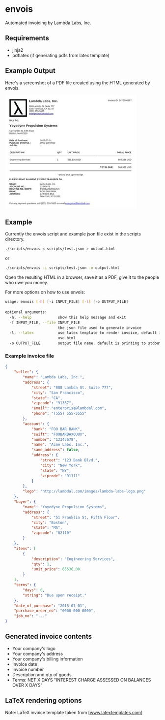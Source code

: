 envois
======

Automated invoicing by Lambda Labs, Inc.

## Requirements
- jinja2
- pdflatex (if generating pdfs from latex template)

## Example Output

Here's a screenshot of a PDF file created using the HTML generated by envois.

![An invoice created using envois.](images/results.jpg)

## Example 

Currently the envois script and example json file exist in the
scripts directory. 

```bash
./scripts/envois < scripts/test.json > output.html
```

or

```bash
./scripts/envois -i scripts/test.json -o output.html
```

Open the resulting HTML in a browser, save it as a PDF, give it to the people
who owe you money.

For more options on how to use envois:

```bash
usage: envois [-h] [-i INPUT_FILE] [-l] [-o OUTPUT_FILE]

optional arguments:
  -h, --help            show this help message and exit
  -f INPUT_FILE, --file INPUT_FILE
                        the json file used to generate invoice
  -l, --latex           use latex template to render invoice, default is to
                        use html
  -o OUTPUT_FILE        output file name, default is printing to stdout
```

### Example invoice file

```json
{
    "seller": {
        "name": "Lambda Labs, Inc.",
        "address": {
            "street": "888 Lambda St. Suite 777",
            "city": "San Francisco",
            "state": "CA",
            "zipcode": "91337",
            "email": "enterprise@lambdal.com",
            "phone": "(555) 555-5555"
        },
        "account": {
            "bank": "FOO BAR BANK",
            "swift": "FOOBARBAXQUUX",
            "number": "12345678",
            "name": "Acme Labs, Inc.",
            "same_address": false,
            "address": {
                "street": "123 Bank Blvd.",
                "city": "New York",
                "state": "NY",
                "zipcode": "91111"
            }
        },
        "logo": "http://lambdal.com/images/lambda-labs-logo.png"
    },
    "buyer": {
        "name": "Yoyodyne Propulsion Systems",
        "address": {
            "street": "51 Franklin St, Fifth Floor",
            "city": "Boston",
            "state": "MA",
            "zipcode": "02110"
        }
    },
    "items": [
        {
            "description": "Engineering Services",
            "qty": 1,
            "unit_price": 65536.00
        }
    ],
    "terms": {
        "days": 0,
        "string": "Due upon receipt."
    },
    "date_of_purchase": "2013-07-01",
    "purchase_order_no": "0000-000-0000",
    "job_no": "..."
}
```

## Generated invoice contents

- Your company's logo
- Your company's address
- Your company's billing information
- Invoice date
- Invoice number
- Description and qty of goods
- Terms: NET X DAYS "INTEREST CHARGE ASSESSED ON BALANCES OVER X DAYS"

## LaTeX rendering options

Note: LaTeX invoice template taken from [www.latextemplates.com]
